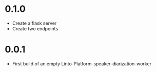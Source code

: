 # 0.1.0
- Create a flask server
- Create two endpoints

# 0.0.1
- First build of an empty Linto-Platform-speaker-diarization-worker